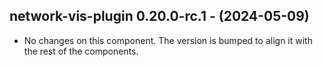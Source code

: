   ## network-vis-plugin 0.20.0-rc.1 - (2024-05-09)
  
  * No changes on this component. The version is bumped to align it
    with the rest of the components.
